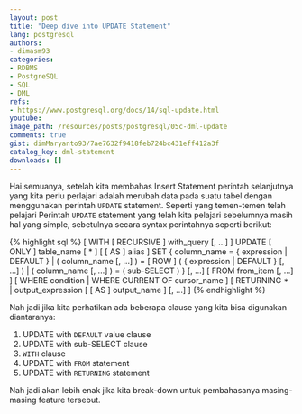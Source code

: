 ```yaml
---
layout: post
title: "Deep dive into UPDATE Statement"
lang: postgresql
authors:
- dimasm93
categories:
- RDBMS
- PostgreSQL
- SQL
- DML
refs: 
- https://www.postgresql.org/docs/14/sql-update.html
youtube: 
image_path: /resources/posts/postgresql/05c-dml-update
comments: true
gist: dimMaryanto93/7ae7632f9418feb724bc431eff412a3f
catalog_key: dml-statement
downloads: []
---
```


Hai semuanya, setelah kita membahas Insert Statement perintah selanjutnya yang kita perlu perlajari adalah merubah data pada suatu tabel dengan menggunakan perintah `UPDATE` statement. Seperti yang temen-temen telah pelajari Perintah `UPDATE` statement yang telah kita pelajari sebelumnya masih hal yang simple, sebetulnya secara syntax perintahnya seperti berikut:

{% highlight sql %}
[ WITH [ RECURSIVE ] with_query [, ...] ]
UPDATE [ ONLY ] table_name [ * ] [ [ AS ] alias ]
    SET { column_name = { expression | DEFAULT } |
          ( column_name [, ...] ) = [ ROW ] ( { expression | DEFAULT } [, ...] ) |
          ( column_name [, ...] ) = ( sub-SELECT )
        } [, ...]
    [ FROM from_item [, ...] ]
    [ WHERE condition | WHERE CURRENT OF cursor_name ]
    [ RETURNING * | output_expression [ [ AS ] output_name ] [, ...] ]
{% endhighlight %}

Nah jadi jika kita perhatikan ada beberapa clause yang kita bisa digunakan diantaranya:

1. UPDATE with `DEFAULT` value clause
2. UPDATE with sub-SELECT clause
3. `WITH` clause
4. UPDATE with `FROM` statement
5. UPDATE with `RETURNING` statement

Nah jadi akan lebih enak jika kita break-down untuk pembahasanya masing-masing feature tersebut.

<!--more-->